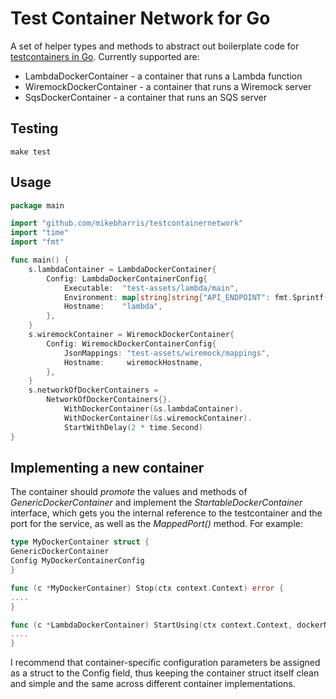 # Test Container Network for Go

A set of helper types and methods to abstract out boilerplate code
for [testcontainers in Go](https://github.com/testcontainers/testcontainers-go). Currently supported are:

* LambdaDockerContainer - a container that runs a Lambda function
* WiremockDockerContainer - a container that runs a Wiremock server
* SqsDockerContainer - a container that runs an SQS server

## Testing

```shell
make test
```

## Usage

```go
package main

import "github.com/mikebharris/testcontainernetwork"
import "time"
import "fmt"

func main() {
	s.lambdaContainer = LambdaDockerContainer{
		Config: LambdaDockerContainerConfig{
			Executable:  "test-assets/lambda/main",
			Environment: map[string]string{"API_ENDPOINT": fmt.Sprintf("http://%s:8080", wiremockHostname)},
			Hostname:    "lambda",
		},
	}
	s.wiremockContainer = WiremockDockerContainer{
		Config: WiremockDockerContainerConfig{
			JsonMappings: "test-assets/wiremock/mappings",
			Hostname:     wiremockHostname,
		},
	}
	s.networkOfDockerContainers =
		NetworkOfDockerContainers{}.
			WithDockerContainer(&s.lambdaContainer).
			WithDockerContainer(&s.wiremockContainer).
			StartWithDelay(2 * time.Second)
}
```

## Implementing a new container

The container should _promote_ the values and methods of _GenericDockerContainer_ and implement the
_StartableDockerContainer_ interface, which gets you the internal reference to the testcontainer and the port for the
service, as well as the _MappedPort()_ method. For example:

```go
type MyDockerContainer struct {
GenericDockerContainer
Config MyDockerContainerConfig
}

func (c *MyDockerContainer) Stop(ctx context.Context) error {
....
}

func (c *LambdaDockerContainer) StartUsing(ctx context.Context, dockerNetwork *testcontainers.DockerNetwork) error {
....
}

```

I recommend that container-specific configuration parameters be assigned as a struct to the Config field, thus keeping
the container struct itself clean and simple and the same across different container implementations.

```go